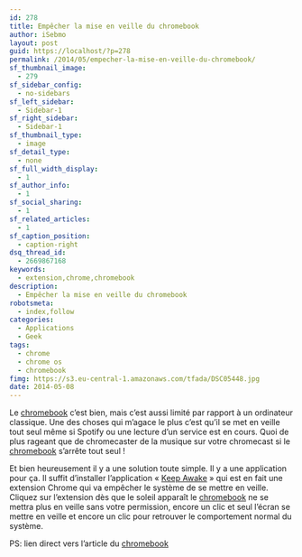 ```yaml
---
id: 278
title: Empêcher la mise en veille du chromebook
author: iSebmo
layout: post
guid: https://localhost/?p=278
permalink: /2014/05/empecher-la-mise-en-veille-du-chromebook/
sf_thumbnail_image:
  - 279
sf_sidebar_config:
  - no-sidebars
sf_left_sidebar:
  - Sidebar-1
sf_right_sidebar:
  - Sidebar-1
sf_thumbnail_type:
  - image
sf_detail_type:
  - none
sf_full_width_display:
  - 1
sf_author_info:
  - 1
sf_social_sharing:
  - 1
sf_related_articles:
  - 1
sf_caption_position:
  - caption-right
dsq_thread_id:
  - 2669867168
keywords:
  - extension,chrome,chromebook
description:
  - Empêcher la mise en veille du chromebook
robotsmeta:
  - index,follow
categories:
  - Applications
  - Geek
tags:
  - chrome
  - chrome os
  - chromebook
fimg: https://s3.eu-central-1.amazonaws.com/tfada/DSC05448.jpg
date: 2014-05-08
---
```

<p class="p1">
  Le <a href="https://www.amazon.fr/gp/product/B00G69Z23E/ref=as_li_ss_tl?ie=UTF8&camp=1642&creative=19458&creativeASIN=B00G69Z23E&linkCode=as2&tag=tfadafr-21">chromebook</a> c&rsquo;est bien, mais c&rsquo;est aussi limité par rapport à un ordinateur classique. Une des choses qui m&rsquo;agace le plus c&rsquo;est qu&rsquo;il se met en veille tout seul même si Spotify ou une lecture d&rsquo;un service est en cours. Quoi de plus rageant que de chromecaster de la musique sur votre chromecast si le <a href="https://www.amazon.fr/gp/product/B00G69Z23E/ref=as_li_ss_tl?ie=UTF8&camp=1642&creative=19458&creativeASIN=B00G69Z23E&linkCode=as2&tag=tfadafr-21">chromebook</a> s&rsquo;arrête tout seul !
</p>

<p class="p1">
  Et bien heureusement il y a une solution toute simple. Il y a une application pour ça. Il suffit d&rsquo;installer l&rsquo;application « <span class="s1"><a href="https://chrome.google.com/webstore/detail/keep-awake/bijihlabcfdnabacffofojgmehjdielb/details">Keep Awake</a> </span>» qui est en fait une extension Chrome qui va empêcher le système de se mettre en veille. Cliquez sur l&rsquo;extension dès que le soleil apparaît le <a href="https://www.amazon.fr/gp/product/B00G69Z23E/ref=as_li_ss_tl?ie=UTF8&camp=1642&creative=19458&creativeASIN=B00G69Z23E&linkCode=as2&tag=tfadafr-21">chromebook</a> ne se mettra plus en veille sans votre permission, encore un clic et seul l’écran se mettre en veille et encore un clic pour retrouver le comportement normal du système.
</p>

<p class="p1">
  PS: lien direct vers l&rsquo;article du <a title="Retour sur le Chromebook Acer C720P" href="https://localhost/2013/12/retour-sur-le-chromebook-acer-c720p/">chromebook</a>
</p>

<p class="p1">